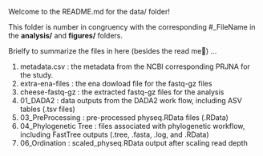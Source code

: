 Welcome to the README.md for the data/ folder! 

This folder is number in congruency with the corresponding #_FileName in the **analysis/** and **figures/** folders.  

Brielfy to summarize the files in here (besides the read me🙂) ...

  1) metadata.csv : the metadata from the NCBI corresponding PRJNA for the study.
  2) extra-ena-files : the ena dowload file for the fastq-gz files
  3) cheese-fastq-gz : the extracted fastq-gz files for the analysis
  4) 01_DADA2 : data outputs from the DADA2 work flow, including ASV tables (.tsv files)
  5) 03_PreProcessing : pre-processed physeq.RData files (.RData)
  6) 04_Phylogenetic Tree : files associated with phylogenetic workflow, including FastTree outputs (.tree, .fasta, .log, and .RData)
  7) 06_Ordination : scaled_physeq.RData output after scaling read depth
